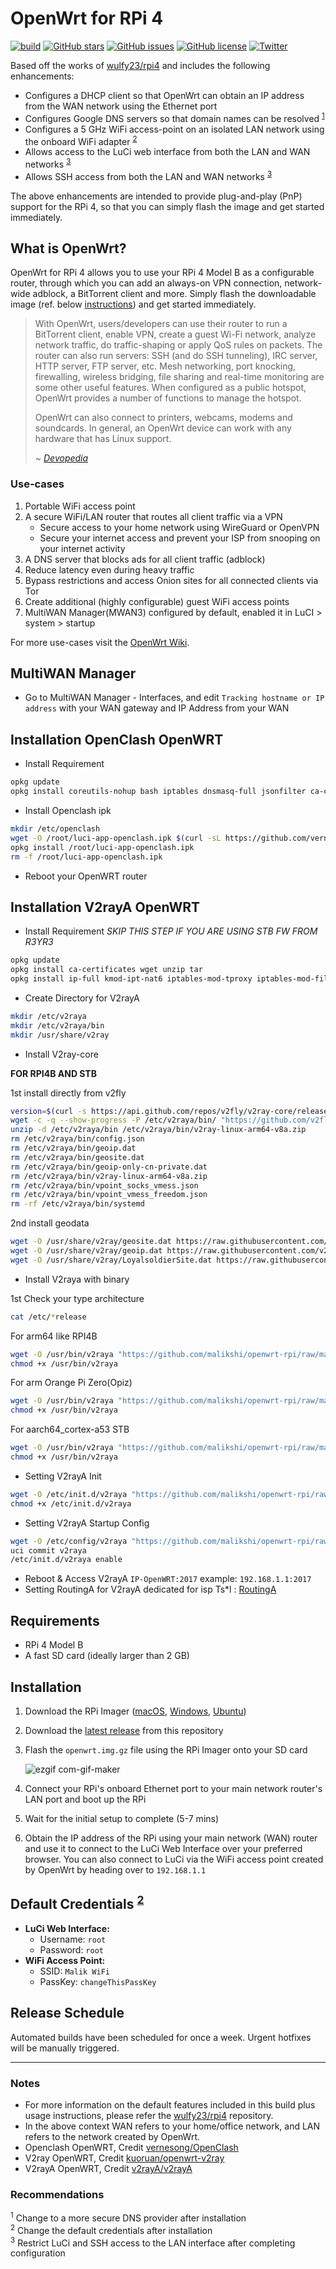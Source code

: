 # OpenWrt for RPi 4
[![build](https://github.com/damianperera/openwrt-rpi/actions/workflows/build.yml/badge.svg)](https://github.com/damianperera/openwrt-rpi/actions/workflows/build.yml) [![GitHub stars](https://img.shields.io/github/stars/damianperera/openwrt-rpi)](https://github.com/damianperera/openwrt-rpi/stargazers) [![GitHub issues](https://img.shields.io/github/issues/damianperera/openwrt-rpi)](https://github.com/damianperera/openwrt-rpi/issues) [![GitHub license](https://img.shields.io/github/license/damianperera/openwrt-rpi)](https://github.com/damianperera/openwrt-rpi/blob/main/LICENSE) [![Twitter](https://img.shields.io/twitter/url?style=social&url=https%3A%2F%2Fgithub.com%2Fdamianperera%2Fopenwrt-rpi)](https://twitter.com/intent/tweet?url=https%3A%2F%2Fgithub.com%2Fdamianperera%2Fopenwrt-rpi)

Based off the works of [wulfy23/rpi4](https://github.com/wulfy23/rpi4) and includes the following enhancements:
- Configures a DHCP client so that OpenWrt can obtain an IP address from the WAN network using the Ethernet port
- Configures Google DNS servers so that domain names can be resolved <sup>[1](#recommendations)</sup>
- Configures a 5 GHz WiFi access-point on an isolated LAN network using the onboard WiFi adapter <sup>[2](#recommendations)</sup>
- Allows access to the LuCi web interface from both the LAN and WAN networks <sup>[3](#recommendations)</sup>
- Allows SSH access from both the LAN and WAN networks <sup>[3](#recommendations)</sup>

The above enhancements are intended to provide plug-and-play (PnP) support for the RPi 4, so that you can simply flash the image and get started immediately.

## What is OpenWrt?
OpenWrt for RPi 4 allows you to use your RPi 4 Model B as a configurable router, through which you can add an always-on VPN connection, network-wide adblock, a BitTorrent client and more. Simply flash the downloadable image (ref. below [instructions](#installation)) and get started immediately.
> With OpenWrt, users/developers can use their router to run a BitTorrent client, enable VPN, create a guest Wi-Fi network, analyze network traffic, do traffic-shaping or apply QoS rules on packets. The router can also run servers: SSH (and do SSH tunneling), IRC server, HTTP server, FTP server, etc. Mesh networking, port knocking, firewalling, wireless bridging, file sharing and real-time monitoring are some other useful features. When configured as a public hotspot, OpenWrt provides a number of functions to manage the hotspot.
> 
> OpenWrt can also connect to printers, webcams, modems and soundcards. In general, an OpenWrt device can work with any hardware that has Linux support.
> 
> ~ _[Devopedia](https://devopedia.org/openwrt)_

### Use-cases
1. Portable WiFi access point
2. A secure WiFi/LAN router that routes all client traffic via a VPN
    - Secure access to your home network using WireGuard or OpenVPN
    - Secure your internet access and prevent your ISP from snooping on your internet activity
4. A DNS server that blocks ads for all client traffic (adblock)
5. Reduce latency even during heavy traffic
6. Bypass restrictions and access Onion sites for all connected clients via Tor
7. Create additional (highly configurable) guest WiFi access points
8. MultiWAN Manager(MWAN3) configured by default, enabled it in LuCI > system > startup

For more use-cases visit the [OpenWrt Wiki](https://openwrt.org/reasons_to_use_openwrt#extensibility).

## MultiWAN Manager
- Go to MultiWAN Manager - Interfaces, and edit `Tracking hostname or IP address` with your WAN gateway and IP Address from your WAN

## Installation OpenClash OpenWRT
- Install Requirement
```sh
opkg update
opkg install coreutils-nohup bash iptables dnsmasq-full jsonfilter ca-certificates ipset ip-full iptables-mod-tproxy iptables-mod-extra libcap libcap-bin ruby ruby-yaml
```
- Install Openclash ipk
```sh
mkdir /etc/openclash
wget -O /root/luci-app-openclash.ipk $(curl -sL https://github.com/vernesong/OpenClash/releases | grep luci-app-openclash_ | sed -e 's/\"//g' -e 's/ //g' -e 's/rel=.*//g' -e 's#<ahref=#http://github.com#g' | awk 'FNR <= 1')
opkg install /root/luci-app-openclash.ipk
rm -f /root/luci-app-openclash.ipk
```
- Reboot your OpenWRT router

## Installation V2rayA OpenWRT

- Install Requirement *SKIP THIS STEP IF YOU ARE USING STB FW FROM R3YR3*
```sh
opkg update
opkg install ca-certificates wget unzip tar
opkg install ip-full kmod-ipt-nat6 iptables-mod-tproxy iptables-mod-filter iptables-mod-conntrack-extra iptables-mod-extra
```

- Create Directory for V2rayA
```sh
mkdir /etc/v2raya
mkdir /etc/v2raya/bin
mkdir /usr/share/v2ray
```

- Install V2ray-core

**FOR RPI4B AND STB**

1st install directly from v2fly
```sh
version=$(curl -s https://api.github.com/repos/v2fly/v2ray-core/releases | jq -r .[].tag_name | head -1)
wget -c -q --show-progress -P /etc/v2raya/bin/ "https://github.com/v2fly/v2ray-core/releases/download/${version}/v2ray-linux-arm64-v8a.zip"
unzip -d /etc/v2raya/bin /etc/v2raya/bin/v2ray-linux-arm64-v8a.zip
rm /etc/v2raya/bin/config.json
rm /etc/v2raya/bin/geoip.dat
rm /etc/v2raya/bin/geosite.dat
rm /etc/v2raya/bin/geoip-only-cn-private.dat
rm /etc/v2raya/bin/v2ray-linux-arm64-v8a.zip
rm /etc/v2raya/bin/vpoint_socks_vmess.json
rm /etc/v2raya/bin/vpoint_vmess_freedom.json
rm -rf /etc/v2raya/bin/systemd
```
2nd install geodata
```sh
wget -O /usr/share/v2ray/geosite.dat https://raw.githubusercontent.com/v2rayA/dist-v2ray-rules-dat/master/geosite.dat
wget -O /usr/share/v2ray/geoip.dat https://raw.githubusercontent.com/v2rayA/dist-v2ray-rules-dat/master/geoip.dat
wget -O /usr/share/v2ray/LoyalsoldierSite.dat https://raw.githubusercontent.com/v2rayA/dist-v2ray-rules-dat/master/geosite.dat
```



- Install V2raya with binary

1st Check your type architecture
```sh
cat /etc/*release
```
For arm64 like RPI4B
```sh
wget -O /usr/bin/v2raya "https://github.com/malikshi/openwrt-rpi/raw/main/bin-or-ipk/v2raya_arm64"
chmod +x /usr/bin/v2raya
```
For arm Orange Pi Zero(Opiz)
```sh
wget -O /usr/bin/v2raya "https://github.com/malikshi/openwrt-rpi/raw/main/bin-or-ipk/v2raya_arm_a7"
chmod +x /usr/bin/v2raya
```
For aarch64_cortex-a53 STB
```sh
wget -O /usr/bin/v2raya "https://github.com/malikshi/openwrt-rpi/raw/main/bin-or-ipk/v2raya_arm64_a5"
chmod +x /usr/bin/v2raya
```

- Setting V2rayA Init
```sh
wget -O /etc/init.d/v2raya "https://github.com/malikshi/openwrt-rpi/raw/main/bin-or-ipk/v2raya.init"
chmod +x /etc/init.d/v2raya
```

- Setting V2rayA Startup Config

```sh
wget -O /etc/config/v2raya "https://github.com/malikshi/openwrt-rpi/raw/main/bin-or-ipk/v2raya.config"
uci commit v2raya
/etc/init.d/v2raya enable
```

- Reboot & Access V2rayA `IP-OpenWRT:2017` example: `192.168.1.1:2017`
- Setting RoutingA for V2rayA dedicated for isp Ts*l : [RoutingA](https://github.com/malikshi/openwrt-rpi/blob/main/bin-or-ipk/routingA.conf)

## Requirements
- RPi 4 Model B
- A fast SD card (ideally larger than 2 GB)

## Installation
1. Download the RPi Imager ([macOS](https://downloads.raspberrypi.org/imager/imager_latest.dmg), [Windows](https://downloads.raspberrypi.org/imager/imager_latest.exe), [Ubuntu](https://downloads.raspberrypi.org/imager/imager_latest_amd64.deb))
2. Download the [latest release](https://github.com/damianperera/openwrt-rpi/releases/latest/download/openwrt.img.gz) from this repository
3. Flash the `openwrt.img.gz` file using the RPi Imager onto your SD card

    ![ezgif com-gif-maker](https://user-images.githubusercontent.com/15967502/121747825-456ed380-cb08-11eb-9fad-4398a87d989d.gif)
  
4. Connect your RPi's onboard Ethernet port to your main network router's LAN port and boot up the RPi
5. Wait for the initial setup to complete (5-7 mins)
6. Obtain the IP address of the RPi using your main network (WAN) router and use it to connect to the LuCi Web Interface over your preferred browser. You can also connect to LuCi via the WiFi access point created by OpenWrt by heading over to `192.168.1.1`

## Default Credentials <sup>[2](#recommendations)</sup>
- **LuCi Web Interface:**
  - Username: `root`
  - Password: `root`
- **WiFi Access Point:** 
  - SSID: `Malik WiFi`
  - PassKey: `changeThisPassKey`

## Release Schedule
Automated builds have been scheduled for once a week. Urgent hotfixes will be manually triggered.

---

### Notes
- For more information on the default features included in this build plus usage instructions, please refer the [wulfy23/rpi4](https://github.com/wulfy23/rpi4) repository.
- In the above context WAN refers to your home/office network, and LAN refers to the network created by OpenWrt.
- Openclash OpenWRT, Credit [vernesong/OpenClash](https://github.com/vernesong/OpenClash)
- V2ray OpenWRT, Credit [kuoruan/openwrt-v2ray](https://github.com/kuoruan/openwrt-v2ray)
- V2rayA OpenWRT, Credit [v2rayA/v2rayA](https://github.com/v2rayA/v2rayA)

### Recommendations
<sup>1</sup> Change to a more secure DNS provider after installation<br>
<sup>2</sup> Change the default credentials after installation<br>
<sup>3</sup> Restrict LuCi and SSH access to the LAN interface after completing configuration<br>
